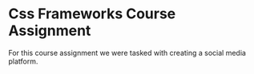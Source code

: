 # Css Frameworks Course Assignment
For this course assignment we were tasked with creating a social media platform.
